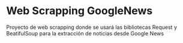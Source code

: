 # Web Scrapping GoogleNews

Proyecto de web scrapping donde se usará las bibliotecas Request y BeatifulSoup para la extracción de noticias desde Google News
